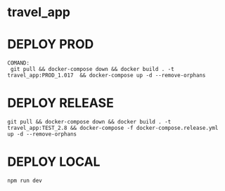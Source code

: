 # travel_app

# DEPLOY PROD
    COMAND:
     git pull && docker-compose down && docker build . -t travel_app:PROD_1.017  && docker-compose up -d --remove-orphans

# DEPLOY RELEASE
    git pull && docker-compose down && docker build . -t travel_app:TEST_2.8 && docker-compose -f docker-compose.release.yml  up -d --remove-orphans

# DEPLOY LOCAL
    npm run dev

